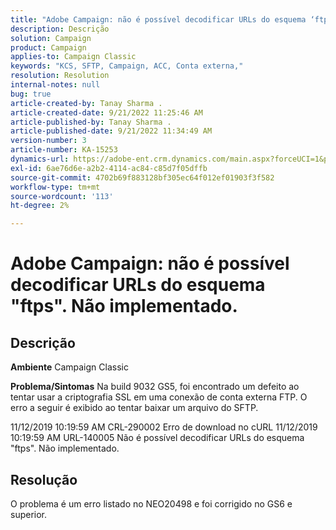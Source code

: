 ```yaml
---
title: "Adobe Campaign: não é possível decodificar URLs do esquema ‘ftps'. Não implementado."
description: Descrição
solution: Campaign
product: Campaign
applies-to: Campaign Classic
keywords: "KCS, SFTP, Campaign, ACC, Conta externa,"
resolution: Resolution
internal-notes: null
bug: true
article-created-by: Tanay Sharma .
article-created-date: 9/21/2022 11:25:46 AM
article-published-by: Tanay Sharma .
article-published-date: 9/21/2022 11:34:49 AM
version-number: 3
article-number: KA-15253
dynamics-url: https://adobe-ent.crm.dynamics.com/main.aspx?forceUCI=1&pagetype=entityrecord&etn=knowledgearticle&id=6ac94522-a039-ed11-9db1-002248086735
exl-id: 6ae76d6e-a2b2-4114-ac84-c85d7f05dffb
source-git-commit: 4702b69f883128bf305ec64f012ef01903f3f582
workflow-type: tm+mt
source-wordcount: '113'
ht-degree: 2%

---
```


# Adobe Campaign: não é possível decodificar URLs do esquema &quot;ftps&quot;. Não implementado.

## Descrição

<b>Ambiente</b>
Campaign Classic


<b>Problema/Sintomas</b>
Na build 9032 GS5, foi encontrado um defeito ao tentar usar a criptografia SSL em uma conexão de conta externa FTP. O erro a seguir é exibido ao tentar baixar um arquivo do SFTP.

11/12/2019 10:19:59 AM CRL-290002 Erro de download no cURL 11/12/2019 10:19:59 AM URL-140005 Não é possível decodificar URLs do esquema &quot;ftps&quot;. Não implementado.




## Resolução


O problema é um erro listado no NEO20498 e foi corrigido no GS6 e superior.

